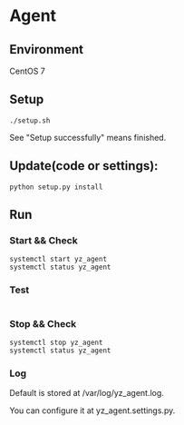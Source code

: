 # Agent

## Environment
CentOS 7

## Setup
```shell
./setup.sh
```
See "Setup successfully" means finished.

## Update(code or settings):
```shell
python setup.py install
```

## Run

### Start && Check
```shell
systemctl start yz_agent
systemctl status yz_agent
```

### Test
```shell
```

### Stop && Check
```shell
systemctl stop yz_agent
systemctl status yz_agent
```

### Log
Default is stored at /var/log/yz_agent.log.

You can configure it at yz_agent.settings.py.

